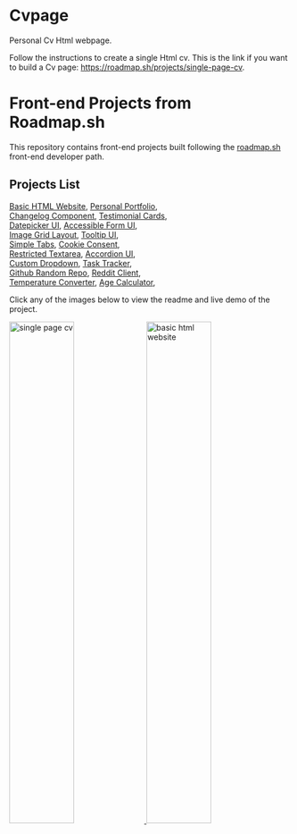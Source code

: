 # Cvpage
Personal Cv Html webpage.

Follow the instructions to create a single Html cv.
This is the link if you want to build a Cv page: https://roadmap.sh/projects/single-page-cv.

# Front-end Projects from Roadmap.sh

This repository contains front-end projects built following the [roadmap.sh](https://roadmap.sh/) front-end developer path.

## Projects List

[Basic HTML Website](https://roadmap.sh/projects/basic-html-website), [Personal Portfolio](https://roadmap.sh/projects/portfolio-website),\
[Changelog Component](https://roadmap.sh/projects/changelog-component), [Testimonial Cards](https://roadmap.sh/projects/testimonial-cards),\
[Datepicker UI](https://roadmap.sh/projects/datepicker-ui), [Accessible Form UI](https://roadmap.sh/projects/accessible-form-ui),\
[Image Grid Layout](https://roadmap.sh/projects/image-grid), [Tooltip UI](https://roadmap.sh/projects/tooltip-ui),\
[Simple Tabs](https://roadmap.sh/projects/simple-tabs), [Cookie Consent](https://roadmap.sh/projects/cookie-consent),\
[Restricted Textarea](https://roadmap.sh/projects/restricted-textarea), [Accordion UI](https://roadmap.sh/projects/accordion),\
[Custom Dropdown](https://roadmap.sh/projects/custom-dropdown), [Task Tracker](https://roadmap.sh/projects/task-tracker-js),\
[Github Random Repo](https://roadmap.sh/projects/github-random-repo), [Reddit Client](https://roadmap.sh/projects/reddit-client),\
[Temperature Converter](https://roadmap.sh/projects/temperature-converter), [Age Calculator](https://roadmap.sh/projects/age-calculator),

Click any of the images below to view the readme and live demo of the project.

<p align="left">
  <a href='/Frontend Projects/01-single-page-cv/'>
    <img width="48%" src="./assets/images/single-page-cv.png" alt="single page cv" />
  </a>
  <a href='/Frontend Projects/02-basic-html-website/'>
    <img width="48%" src="./assets/images/basic-html-website.png" alt="basic html website" />
  </a>
</p>
